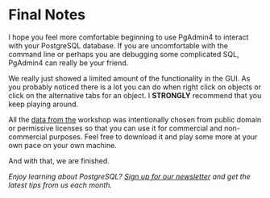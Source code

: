 # Final Notes 

I hope you feel more comfortable beginning to use PgAdmin4 to interact with your PostgreSQL database. If you 
are uncomfortable with the command line or perhaps you are debugging some complicated SQL, PgAdmin4 can really
be your friend. 

We really just showed a limited amount of the functionality in the GUI. As you probably noticed there is a lot 
you can do when right click on objects or click on the alternative tabs for an object. I **STRONGLY** recommend
that you keep playing around. 

All the 
[data from the](https://github.com/CrunchyData/crunchy-demo-data/releases/tag/v0.4) workshop was intentionally chosen 
from public domain or permissive licenses so that you can use it for commercial and non-commercial purposes. Feel free 
to download it and play some more at your own pace on your own machine.
  
And with that, we are finished.

_Enjoy learning about PostgreSQL? [Sign up for our newsletter](https://www.crunchydata.com/newsletter/) and get the latest tips from us each month._